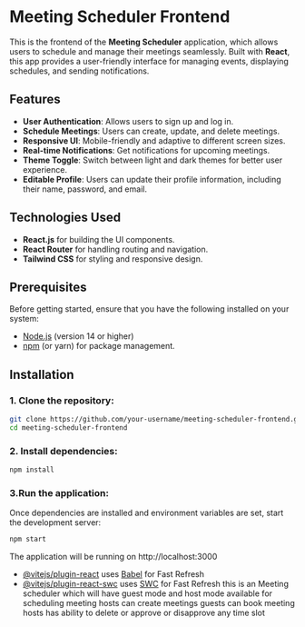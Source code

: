 # Meeting Scheduler Frontend

This is the frontend of the **Meeting Scheduler** application, which allows users to schedule and manage their meetings seamlessly. Built with **React**, this app provides a user-friendly interface for managing events, displaying schedules, and sending notifications.

## Features
- **User Authentication**: Allows users to sign up and log in.
- **Schedule Meetings**: Users can create, update, and delete meetings.
- **Responsive UI**: Mobile-friendly and adaptive to different screen sizes.
- **Real-time Notifications**: Get notifications for upcoming meetings.
- **Theme Toggle**: Switch between light and dark themes for better user experience.
- **Editable Profile**: Users can update their profile information, including their name, password, and email.

## Technologies Used
- **React.js** for building the UI components.
- **React Router** for handling routing and navigation.
- **Tailwind CSS** for styling and responsive design.

## Prerequisites

Before getting started, ensure that you have the following installed on your system:

- [Node.js](https://nodejs.org/) (version 14 or higher)
- [npm](https://www.npmjs.com/) (or yarn) for package management.

## Installation

### 1. Clone the repository:

```bash
git clone https://github.com/your-username/meeting-scheduler-frontend.git
cd meeting-scheduler-frontend
```

### 2. Install dependencies:
```bash
npm install
```

### 3.Run the application:
Once dependencies are installed and environment variables are set, start the development server:

```bash
npm start
```
The application will be running on http://localhost:3000
- [@vitejs/plugin-react](https://github.com/vitejs/vite-plugin-react/blob/main/packages/plugin-react/README.md) uses [Babel](https://babeljs.io/) for Fast Refresh
- [@vitejs/plugin-react-swc](https://github.com/vitejs/vite-plugin-react-swc) uses [SWC](https://swc.rs/) for Fast Refresh
 this is an Meeting scheduler which will have guest mode and host mode available for scheduling meeting
 hosts can create meetings
 guests can book meeting
 hosts has ability to delete or approve or disapprove any time slot
 
